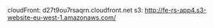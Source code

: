 cloudFront: d27t9ou7rsaqrn.cloudfront.net
s3: http://fe-rs-app4.s3-website-eu-west-1.amazonaws.com/
